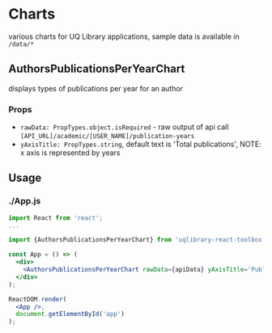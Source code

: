 # Charts

various charts for UQ Library applications, sample data is available in `/data/*`

## AuthorsPublicationsPerYearChart

displays types of publications per year for an author

### Props

- `rawData: PropTypes.object.isRequired` - raw output of api call `[API_URL]/academic/[USER_NAME]/publication-years`
- `yAxisTitle: PropTypes.string`, default text is 'Total publications', NOTE: x axis is represented by years

## Usage

### ./App.js

```jsx
import React from 'react';
...

import {AuthorsPublicationsPerYearChart} from 'uqlibrary-react-toolbox';

const App = () => (
  <div>
    <AuthorsPublicationsPerYearChart rawData={apiData} yAxisTitle='Publications count per year' />
  </div>
);

ReactDOM.render(
  <App />,
  document.getElementById('app')
);
```
